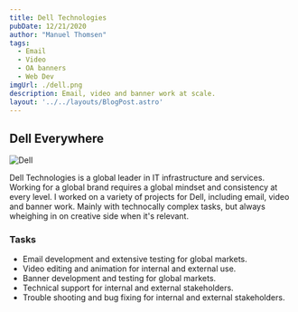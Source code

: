 ```yaml
---
title: Dell Technologies
pubDate: 12/21/2020
author: "Manuel Thomsen"
tags:
  - Email
  - Video
  - OA banners
  - Web Dev
imgUrl: ./dell.png
description: Email, video and banner work at scale. 
layout: '../../layouts/BlogPost.astro'
---
```


## Dell Everywhere

![Dell](/dell.png)

Dell Technologies is a global leader in IT infrastructure and services. Working for a global brand requires a global mindset and consistency at every level. I worked on a variety of projects for Dell, including email, video and banner work. Mainly with technocally complex tasks, but always wheighing in on creative side when it's relevant.

### Tasks

- Email development and extensive testing for global markets.
- Video editing and animation for internal and external use.
- Banner development and testing for global markets.
- Technical support for internal and external stakeholders.
- Trouble shooting and bug fixing for internal and external stakeholders.
